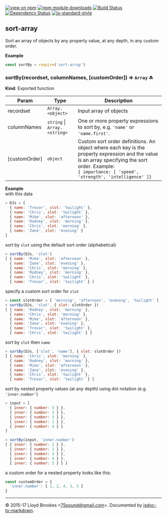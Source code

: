 [![view on npm](http://img.shields.io/npm/v/sort-array.svg)](https://www.npmjs.org/package/sort-array)
[![npm module downloads](http://img.shields.io/npm/dt/sort-array.svg)](https://www.npmjs.org/package/sort-array)
[![Build Status](https://travis-ci.org/75lb/sort-array.svg?branch=master)](https://travis-ci.org/75lb/sort-array)
[![Dependency Status](https://david-dm.org/75lb/sort-array.svg)](https://david-dm.org/75lb/sort-array)
[![js-standard-style](https://img.shields.io/badge/code%20style-standard-brightgreen.svg)](https://github.com/feross/standard)

<a name="module_sort-array"></a>

## sort-array
Sort an array of objects by any property value, at any depth, in any custom order.

**Example**  
```js
const sortBy = require('sort-array')
```
<a name="exp_module_sort-array--sortBy"></a>

### sortBy(recordset, columnNames, [customOrder]) ⇒ <code>Array</code> ⏏
**Kind**: Exported function  

| Param | Type | Description |
| --- | --- | --- |
| recordset | <code>Array.&lt;object&gt;</code> | Input array of objects |
| columnNames | <code>string</code> \| <code>Array.&lt;string&gt;</code> | One or more property expressions to sort by,  e.g. `'name'` or `'name.first'`. |
| [customOrder] | <code>object</code> | Custom sort order definitions. An object where each key is the property expression and the value is an array specifying the sort order. Example: <br> `{ importance: [ 'speed', 'strength', 'intelligence' ]}` |

**Example**  
with this data
```js
> DJs = [
  { name: 'Trevor', slot: 'twilight' },
  { name: 'Chris', slot: 'twilight' },
  { name: 'Mike', slot: 'afternoon' },
  { name: 'Rodney', slot: 'morning' },
  { name: 'Chris', slot: 'morning' },
  { name: 'Zane', slot: 'evening' }
]
```

sort by `slot` using the default sort order (alphabetical)
```js
> sortBy(DJs, 'slot')
[ { name: 'Mike', slot: 'afternoon' },
  { name: 'Zane', slot: 'evening' },
  { name: 'Chris', slot: 'morning' },
  { name: 'Rodney', slot: 'morning' },
  { name: 'Chris', slot: 'twilight' },
  { name: 'Trevor', slot: 'twilight' } ]
```

specify a custom sort order for `slot`
```js
> const slotOrder = [ 'morning', 'afternoon', 'evening', 'twilight' ]
> sortBy(DJs, 'slot', { slot: slotOrder })
[ { name: 'Rodney', slot: 'morning' },
  { name: 'Chris', slot: 'morning' },
  { name: 'Mike', slot: 'afternoon' },
  { name: 'Zane', slot: 'evening' },
  { name: 'Trevor', slot: 'twilight' },
  { name: 'Chris', slot: 'twilight' } ]
```

sort by `slot` then `name`
```js
> sortBy(DJs, ['slot', 'name'], { slot: slotOrder })
[ { name: 'Chris', slot: 'morning' },
  { name: 'Rodney', slot: 'morning' },
  { name: 'Mike', slot: 'afternoon' },
  { name: 'Zane', slot: 'evening' },
  { name: 'Chris', slot: 'twilight' },
  { name: 'Trevor', slot: 'twilight' } ]
```

sort by nested property values (at any depth) using dot notation (e.g. `'inner.number'`)
```js
> input = [
  { inner: { number: 5 } },
  { inner: { number: 2 } },
  { inner: { number: 3 } },
  { inner: { number: 1 } },
  { inner: { number: 4 } }
]

> sortBy(input, 'inner.number')
[ { inner: { number: 1 } },
  { inner: { number: 2 } },
  { inner: { number: 3 } },
  { inner: { number: 4 } },
  { inner: { number: 5 } } ]
```

a custom order for a nested property looks like this:
```js
const customOrder = {
  'inner.number': [ 1, 2, 4, 3, 5 ]
}
```

* * *

&copy; 2015-17 Lloyd Brookes \<75pound@gmail.com\>. Documented by [jsdoc-to-markdown](https://github.com/jsdoc2md/jsdoc-to-markdown).
